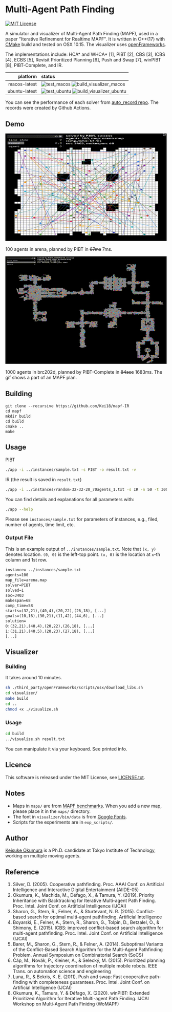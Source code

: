 Multi-Agent Path Finding
===
[![MIT License](http://img.shields.io/badge/license-MIT-blue.svg?style=flat)](LICENSE)

A simulator and visualizer of Multi-Agent Path Finding (MAPF), used in a paper "Iterative Refinement for Realtime MAPF".
It is written in C++(17) with [CMake](https://cmake.org/) build and tested on OSX 10.15.
The visualizer uses [openFrameworks](https://openframeworks.cc).

The implementations include: HCA\* and WHCA\* [1], PIBT [2], CBS [3], ICBS [4], ECBS [5], Revisit Prioritized Planning [6], Push and Swap [7], winPIBT [8], PIBT-Complete, and IR.

| platform | status |
| ---: | :--- |
| macos-latest | ![test_macos](https://github.com/Kei18/mapf-IR/workflows/test_macos/badge.svg) ![build_visualizer_macos](https://github.com/Kei18/mapf-IR/workflows/build_visualizer_macos/badge.svg) |
| ubuntu-latest | ![test_ubuntu](https://github.com/Kei18/mapf-IR/workflows/test_ubuntu/badge.svg) ![build_visualizer_ubuntu](https://github.com/Kei18/mapf-IR/workflows/build_visualizer_ubuntu/badge.svg) |

You can see the performance of each solver from [auto\_record repo](https://github.com/Kei18/mapf-IR/tree/auto_record). The records were created by Github Actions.

## Demo
![100 agents in arena](/material/arena_100agents.gif)

100 agents in arena, planned by PIBT in ~~67ms~~ 7ms.

![1000 agents in brc202d](/material/brc202d_1000agents.gif)

1000 agents in brc202d, planned by PIBT-Complete in ~~84sec~~ 1683ms.
The gif shows a part of an MAPF plan.

## Building

```
git clone --recursive https://github.com/Kei18/mapf-IR
cd mapf
mkdir build
cd build
cmake ..
make
```

## Usage
PIBT
```sh
./app -i ../instances/sample.txt -s PIBT -o result.txt -v
```

IR (the result is saved in `result.txt`)
```sh
./app -i ../instances/random-32-32-20_70agents_1.txt -s IR -n 50 -t 3000 -v
```

You can find details and explanations for all parameters with:
```sh
./app --help
```

Please see `instances/sample.txt` for parameters of instances, e.g., filed, number of agents, time limit, etc.

### Output File

This is an example output of `../instances/sample.txt`.
Note that `(x, y)` denotes location.
`(0, 0)` is the left-top point.
`(x, 0)` is the location at `x`-th column and 1st row.
```
instance= ../instances/sample.txt
agents=100
map_file=arena.map
solver=PIBT
solved=1
soc=3403
makespan=68
comp_time=58
starts=(32,21),(40,4),(20,22),(26,18), [...]
goals=(10,16),(30,21),(11,42),(44,6), [...]
solution=
0:(32,21),(40,4),(20,22),(26,18), [...]
1:(31,21),(40,5),(20,23),(27,18), [...]
[...]
```

## Visualizer

### Building
It takes around 10 minutes.
```sh
sh ./third_party/openFrameworks/scripts/osx/download_libs.sh
cd visualizer/
make build
cd ..
chmod +x ./visualize.sh
```

### Usage
```sh
cd build
../visualize.sh result.txt
```

You can manipulate it via your keyboard. See printed info.

## Licence
This software is released under the MIT License, see [LICENSE.txt](LICENCE.txt).

## Notes
- Maps in `maps/` are from [MAPF benchmarks](https://movingai.com/benchmarks/mapf.html).
  When you add a new map, please place it in the `maps/` directory.
- The font in `visualizer/bin/data` is from [Google Fonts](https://fonts.google.com/).
- Scripts for the experiments are in `exp_scripts/`.

## Author
[Keisuke Okumura](https://kei18.github.io) is a Ph.D. candidate at Tokyo Institute of Technology, working on multiple moving agents.

## Reference
1. Silver, D. (2005).
    Cooperative pathfinding.
    Proc. AAAI Conf. on Artificial Intelligence and Interactive Digital Entertainment (AIIDE-05)
1. Okumura, K., Machida, M., Défago, X., & Tamura, Y. (2019).
   Priority Inheritance with Backtracking for Iterative Multi-agent Path Finding.
   Proc. Intel. Joint Conf. on Artificial Intelligence (IJCAI)
1. Sharon, G., Stern, R., Felner, A., & Sturtevant, N. R. (2015).
   Conflict-based search for optimal multi-agent pathfinding.
   Artificial Intelligence
1. Boyarski, E., Felner, A., Stern, R., Sharon, G., Tolpin, D., Betzalel, O., & Shimony, E. (2015).
   ICBS: improved conflict-based search algorithm for multi-agent pathfinding.
   Proc. Intel. Joint Conf. on Artificial Intelligence (IJCAI)
1. Barer, M., Sharon, G., Stern, R., & Felner, A. (2014).
   Suboptimal Variants of the Conflict-Based Search Algorithm for the Multi-Agent Pathfinding Problem.
   Annual Symposium on Combinatorial Search (SoCS)
1. Čáp, M., Novák, P., Kleiner, A., & Selecký, M. (2015).
   Prioritized planning algorithms for trajectory coordination of multiple mobile robots.
   IEEE Trans. on automation science and engineering
1. Luna, R., & Bekris, K. E. (2011).
   Push and swap: Fast cooperative path-finding with completeness guarantees.
   Proc. Intel. Joint Conf. on Artificial Intelligence (IJCAI)
1. Okumura, K., Tamura, Y. & Défago, X. (2020).
   winPIBT: Extended Prioritized Algorithm for Iterative Multi-agent Path Finding.
   IJCAI Workshop on Multi-Agent Path Finidng (WoMAPF)
